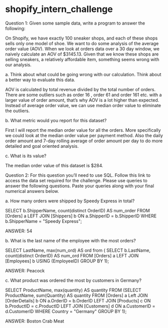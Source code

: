 # shopify_intern_challenge

Question 1: Given some sample data, write a program to answer the following: 

On Shopify, we have exactly 100 sneaker shops, and each of these shops sells only one model of shoe. We want to do some analysis of the average order value (AOV). When we look at orders data over a 30 day window, we naively calculate an AOV of $3145.13. Given that we know these shops are selling sneakers, a relatively affordable item, something seems wrong with our analysis. 

a. Think about what could be going wrong with our calculation. Think about a better way to evaluate this data. 

AOV is calculated by total revenue divided by the total number of orders. There are some outliers such as order 16 , order 61 and order 161 etc. with a larger value of order amount, that’s why AOV is a lot higher than expected. Instead of average order value, we can use median order value to eliminate the outliers. 

b. What metric would you report for this dataset?

First I will report the median order value for all the orders. More specifically we could look at the median order value per payment method. Also the daily order amount and 7-day rolling average of order amount per day to do more detailed and goal oriented analysis. 

c. What is its value?

The median order value of this dataset is $284.

Question 2: For this question you’ll need to use SQL. Follow this link to access the data set required for the challenge. Please use queries to answer the following questions. Paste your queries along with your final numerical answers below.

a. How many orders were shipped by Speedy Express in total?

SELECT b.ShipperName, count(distinct OrderID) AS num_order FROM [Orders] a 
LEFT JOIN [Shippers] b ON a.ShipperID = b.ShipperID
WHERE b.ShipperName = "Speedy Express";

ANSWER: 54

b. What is the last name of the employee with the most orders?

SELECT LastName, max(num_ord) AS ord from (
SELECT b.LastName, count(distinct OrderID) AS num_ord FROM [Orders] a LEFT JOIN [Employees] b USING (EmployeeID)
GROUP BY 1);

ANSWER: Peacock

c. What product was ordered the most by customers in Germany?

SELECT ProductName, max(quantity) AS quantity FROM (SELECT ProductName, sum(Quantity) AS quantity FROM [Orders] a Left JOIN [OrderDetails] b ON a.OrderID = b.OrderID LEFT JOIN [Products] c ON b.ProductID = c.ProductID LEFT JOIN 
[Customers] d ON a.CustomerID = d.CustomerID
WHERE Country = "Germany"
GROUP BY 1);

ANSWER: Boston Crab Meat
